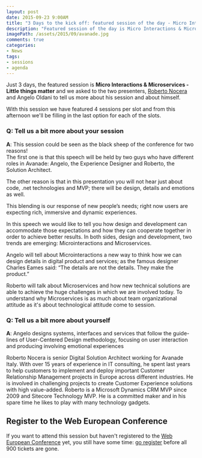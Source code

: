 ```yaml
---
layout: post
date: 2015-09-23 9:00AM
title: "3 Days to the kick off: featured session of the day - Micro Interactions & Microservices by Roberto Nocera & Angelo Oldani"
description: "Featured session of the day is Micro Interactions & Microservices by Roberto Nocera & Angelo Oldani"
imagePath: /assets/2015/09/avanade.jpg
comments: true
categories:
- News
tags:
- sessions
- agenda
---
```


Just 3 days, the featured session is **Micro Interactions & Microservices - Little things matter** and we asked to the two presenters, [Roberto Nocera](https://twitter.com/noce2k) and Angelo Oldani to tell us more about his session and about himself.

With this session we have featured 4 sessions per slot and from this afternoon we'll be filling in the last option for each of the slots.

### Q: Tell us a bit more about your session
**A**: This session could be seen as the black sheep of the conference for two reasons!  
The first one is that this speech will be held by two guys who have different roles in Avanade: Angelo, the Experience Designer and Roberto, the Solution Architect.

The other reason is that in this presentation you will not hear just about code, .net technologies and MVP; there will be design, details and emotions as well.

This blending is our response of new people’s needs; right now users are expecting rich, immersive and dynamic experiences.

In this speech we would like to tell you how design and development can accommodate those expectations and how they can cooperate together in order to achieve better results. In both sides, design and development, two trends are emerging: Microinteractions and Microservices.

Angelo will tell about Microinteractions a new way to think how we can design details in digital product and services; as the famous designer Charles Eames said: “The details are not the details. They make the product.”

Roberto will talk about Microservices and how new technical solutions are able to achieve the huge challenges in which we are involved today. To understand why Microservices is as much about team organizational attitude as it's about technological attitude come to session.


### Q: Tell us a bit more about yourself
**A**: Angelo designs systems, interfaces and services that follow the guide- lines of User-Centered Design methodology, focusing on user interaction and producing involving emotional experiences

Roberto Nocera is senior Digital Solution Architect working for  Avanade Italy. With over 15  years of experience in IT consulting, he spent last years to help customers to implement and deploy important Customer Relationship Management projects in Europe across different industries.
He is involved in challenging  projects to create Customer Experience solutions with high value-added. Roberto is a Microsoft Dynamics CRM MVP since 2009 and Sitecore Technology MVP. He is a committed maker and in his spare time he likes to play with many technology gadgets.

## Register to the Web European Conference
If you want to attend this session but haven't registered to the [Web European Conference](http://webnextconf.eu/) yet, you still have some time: [go register](http://webnextconf.eventbrite.com/) before all 900 tickets are gone.
